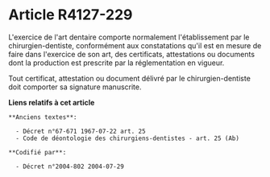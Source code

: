 # Article R4127-229

L'exercice de l'art dentaire comporte normalement l'établissement par le chirurgien-dentiste, conformément aux constatations
qu'il est en mesure de faire dans l'exercice de son art, des certificats, attestations ou documents dont la production est
prescrite par la réglementation en vigueur.

Tout certificat, attestation ou document délivré par le chirurgien-dentiste doit comporter sa signature manuscrite.

**Liens relatifs à cet article**

	**Anciens textes**:

	  - Décret n°67-671 1967-07-22 art. 25
	  - Code de déontologie des chirurgiens-dentistes - art. 25 (Ab)

	**Codifié par**:

	  - Décret n°2004-802 2004-07-29
